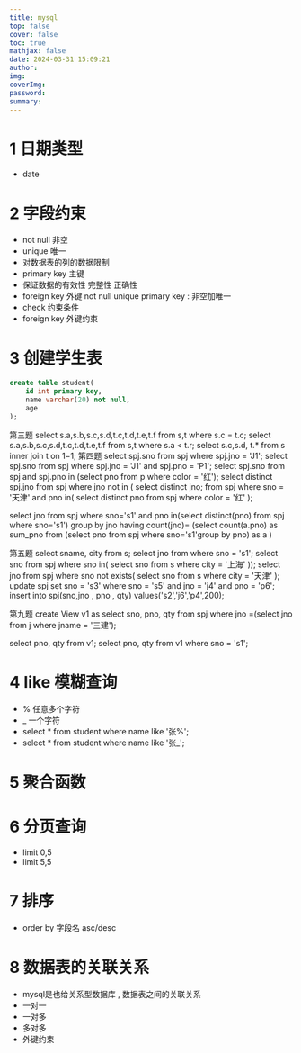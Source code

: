 ```yaml
---
title: mysql
top: false
cover: false
toc: true
mathjax: false
date: 2024-03-31 15:09:21
author:
img:
coverImg:
password:
summary:
---
```


# 1 日期类型
- date


# 2 字段约束
- not null 非空
- unique 唯一 
- 对数据表的列的数据限制
- primary key 主键
- 保证数据的有效性 完整性 正确性
- foreign key 外键 not null unique primary key : 非空加唯一
- check 约束条件
- foreign key 外键约束


# 3 创建学生表
```sql
create table student(
    id int primary key,
    name varchar(20) not null,
    age 
);
```
第三题
select s.a,s.b,s.c,s.d,t.c,t.d,t.e,t.f from s,t where s.c = t.c;
select s.a,s.b,s.c,s.d,t.c,t.d,t.e,t.f from s,t where s.a < t.r;
select s.c,s.d, t.* from s inner join t on 1=1;
第四题
select spj.sno from spj  where spj.jno = 'J1';
select spj.sno from spj  where spj.jno = 'J1' and spj.pno = 'P1';
select spj.sno from spj  and spj.pno in (select pno from p where color = '红');
select distinct spj.jno from spj where jno  not in (
    select distinct jno;
    from spj
    where sno = '天津' and pno in(
      select distinct pno 
      from spj 
      where color = '红'
);

select jno from spj
where sno='s1'
and pno in(select distinct(pno) from spj
where sno='s1')
group by jno
having count(jno)=
(select count(a.pno) as sum_pno
from
(select pno from spj where sno='s1'group by pno) as a
)

第五题
select sname, city from s;
select jno from where sno = 's1';
select sno from spj where sno in(
select sno from s where city = '上海'
));
select jno from spj where sno not exists(
select sno  from s where city = '天津'
);
update spj set sno = 's3'  where sno = 's5' and jno = 'j4' and pno = 'p6';
insert into spj(sno,jno , pno , qty) values('s2','j6','p4',200);

第九题
create View v1 as select sno, pno, qty from spj
where jno =(select jno from j where jname = '三建');

select pno, qty from v1;
select pno, qty from v1 where sno = 's1';

# 4 like 模糊查询
- % 任意多个字符
- _ 一个字符
- select * from student where name like '张%';
- select * from student where name like '张_';

# 5 聚合函数



# 6 分页查询
- limit 0,5
- limit 5,5


# 7 排序
- order by 字段名 asc/desc

# 8 数据表的关联关系
- mysql是也给关系型数据库 , 数据表之间的关联关系
- 一对一
- 一对多
- 多对多
- 外键约束
